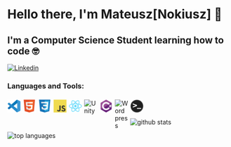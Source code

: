 # Hello there, I'm Mateusz[Nokiusz] 👋
## I'm a Computer Science Student learning how to code 🤓
[![Linkedin](https://img.shields.io/badge/linkedin-%230077B5.svg?&style=for-the-badge&logo=linkedin&logoColor=white)](https://www.linkedin.com/in/mklakus)

### Languages and Tools:
<a href="#"><img align="left" style="margin-right:5px;margin-top:5px;" alt="Visual Studio Code" title="Visual Studio Code" width="30px" src="https://github.com/devicons/devicon/blob/master/icons/vscode/vscode-original.svg" /></a>

<a href="#"><img align="left" alt="HTML5" title="HTML5" style="margin-right:5px;margin-top:5px;" width="30px" src="https://github.com/devicons/devicon/blob/master/icons/html5/html5-original.svg" /></a>

<a href="#"><img align="left" alt="CSS3" title="CSS3" style="margin-right:5px;margin-top:5px;" width="30px" src="https://github.com/devicons/devicon/blob/master/icons/css3/css3-original.svg" /></a>

<a href="#"><img align="left" alt="JavaScript" title="JavaScript" style="margin-right:5px;margin-top:5px;" width="30px" src="https://github.com/devicons/devicon/blob/master/icons/javascript/javascript-original.svg" /></a>

<a href="#"><img align="left" alt="react"  title="react" style="margin-right:5px;margin-top:5px;" width="30px" src="https://github.com/devicons/devicon/blob/master/icons/react/react-original.svg" /></a>

<a href="#"><img align="left" alt="Unity"  title="Unity" style="margin-right:5px;margin-top:5px;" width="30px" src="https://unity3d.com/profiles/unity3d/themes/unity/images/pages/branding_trademarks/unity-tab-square-black.png" /></a>

<a href="#"><img align="left" alt="C#"  title="C#" style="margin-right:5px;margin-top:5px;" width="30px" src="https://github.com/devicons/devicon/blob/master/icons/csharp/csharp-original.svg" /></a>


<a href="#"><img align="left" style="margin-right:5px;margin-top:5px;" alt="Wordpress" title="Wordpress" width="30px" src="https://upload.wikimedia.org/wikipedia/commons/thumb/9/98/WordPress_blue_logo.svg/1024px-WordPress_blue_logo.svg.png" /></a>

<a href="#"><img align="left" style="margin-right:5px;margin-top:5px;" alt="Terminal" title="Terminal" width="30px" src="https://raw.githubusercontent.com/github/explore/80688e429a7d4ef2fca1e82350fe8e3517d3494d/topics/terminal/terminal.png" /></a><br><br>  


![github stats](https://github-readme-stats.vercel.app/api?username=Nokiusz&count_private=true&show_icons=true&theme=onedark&hide=prs,issues&custom_title=Nokiusz%20GitHub%20Stats)


![top languages](https://github-readme-stats.vercel.app/api/top-langs/?username=Nokiusz&layout=compact&theme=onedark)
